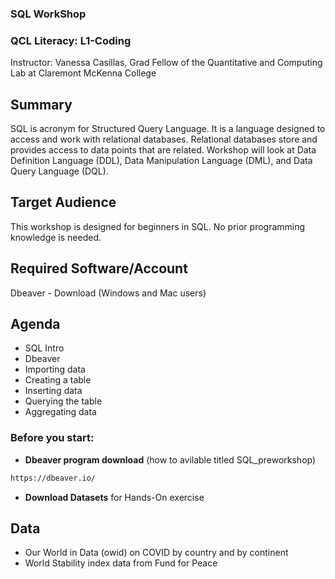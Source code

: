 ### **SQL WorkShop**

### **QCL Literacy: L1-Coding**
Instructor: Vanessa Casillas, Grad Fellow of the Quantitative and Computing Lab at Claremont McKenna College

## **Summary**
SQL is acronym for Structured Query Language. It is a language designed to access and work with relational databases. Relational databases store and provides access to data points that are related. Workshop will look at Data Definition Language (DDL), Data Manipulation Language (DML), and Data Query Language (DQL).

## **Target Audience**
This workshop is designed for beginners in SQL. No prior programming knowledge is needed.

## **Required Software/Account**
Dbeaver - Download (Windows and Mac users)

## **Agenda**
 - SQL Intro 
 - Dbeaver
 - Importing data
 - Creating a table 
 - Inserting data 
 - Querying the table 
 - Aggregating data

### Before you start:
  - **Dbeaver program download** (how to avilable titled SQL_preworkshop)
  ```bash
  https://dbeaver.io/
  ```
  - **Download Datasets** for Hands-On exercise
 
## **Data**
  - Our World in Data (owid) on COVID by country and by continent 
  - World Stability index data from Fund for Peace

  
